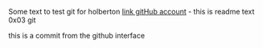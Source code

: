 Some text to test git for holberton [link gitHub account][1] - this is readme text 0x03 git 

[1]: https://github.com/jnsoler140214/ "gitHub"

this is a commit from the github interface
